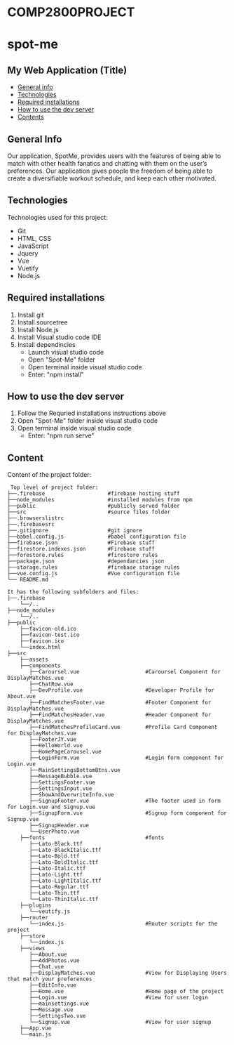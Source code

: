 # COMP2800PROJECT

# spot-me

## My Web Application (Title)

* [General info](#general-info)
* [Technologies](#technologies)
* [Required installations](#Required-installations)
* [How to use the dev server](#How-to-use-the-dev-server)
* [Contents](#content)

## General Info
Our application, SpotMe, provides users with the features of being able to match with other health fanatics and chatting with them on the user’s preferences. Our application gives people the freedom of being able to create a diversifiable workout schedule, and keep each other motivated.
	
## Technologies
Technologies used for this project:
* Git
* HTML, CSS
* JavaScript
* Jquery
* Vue
* Vuetify
* Node.js

## Required installations
1. Install git
2. Install sourcetree
3. Install Node.js
4. Install Visual studio code IDE
5. Install dependincies 
   - Launch visual studio code
   - Open "Spot-Me" folder
   - Open terminal inside visual studio code
   - Enter: "npm install"


## How to use the dev server
1. Follow the Requried installations instructions above
2. Open "Spot-Me" folder inside visual studio code
3. Open terminal inside visual studio code
   - Enter: "npm run serve"
	
## Content
Content of the project folder:

```
 Top level of project folder: 
├──.firebase                    #firebase hosting stuff
├──node_modules                 #installed modules from npm
├──public                       #publicly served folder
├──src                          #source files folder
├──.browserslistrc
├──.firebasesrc
├──.gitignore                   #git ignore
├──babel.config.js              #babel configuration file
├──firebase.json                #Firebase stuff
├──firestore.indexes.json       #Firebase stuff
├──forestore.rules              #firestore rules
├──package.json                 #dependancies json
├──storage.rules                #firebase storage rules
├──vue.config.js                #Vue configuration file
└── README.md

It has the following subfolders and files:
├──.firebase
    └──/..
├──node_modules
    └──/..
├──public
    ├──favicon-old.ico
    ├──favicon-test.ico
    ├──favicon.ico
    └──index.html
├──src
    ├──assets
    ├──components
       ├──Caroursel.vue                     #Caroursel Component for DisplayMatches.vue
       ├──ChatRow.vue
       ├──DevProfile.vue                    #Developer Profile for About.vue
       ├──FindMatchesFooter.vue             #Footer Component for DisplayMatches.vue
       ├──FindMatchesHeader.vue             #Header Component for DisplayMatches.vue
       ├──FindMatchesProfileCard.vue        #Profile Card Component for DisplayMatches.vue
       ├──FooterJY.vue
       ├──HelloWorld.vue
       ├──HomePageCarousel.vue
       ├──LoginForm.vue                     #Login form component for Login.vue
       ├──MainSettingsBottomBtns.vue
       ├──MessageBubble.vue
       ├──SettingsFooter.vue                
       ├──SettingsInput.vue
       ├──ShowAndOverwriteInfo.vue
       ├──SignupFooter.vue                  #The footer used in form for Login.vue and Signup.vue
       ├──SignupForm.vue                    #Signup form component for Signup.vue
       ├──SignupHeader.vue
       └──UserPhoto.vue
    ├──fonts                                #fonts
       ├──Lato-Black.ttf
       ├──Lato-BlackItalic.ttf
       ├──Lato-Bold.ttf
       ├──Lato-BoldItalic.ttf
       ├──Lato-Italic.ttf
       ├──Lato-Light.ttf
       ├──Lato-LightItalic.ttf
       ├──Lato-Regular.ttf
       ├──Lato-Thin.ttf
       └──Lato-ThinItalic.ttf
    ├──plugins
       └──veutify.js
    ├──router
       └──index.js                          #Router scripts for the project
    ├──store
       └──index.js
    ├──views
       ├──About.vue
       ├──AddPhotos.vue
       ├──Chat.vue
       ├──DisplayMatches.vue                #View for Displaying Users that match your preferences
       ├──EditInfo.vue
       ├──Home.vue                          #Home page of the project
       ├──Login.vue                         #View for user login
       ├──mainsettings.vue
       ├──Message.vue
       ├──SettingsTwo.vue
       └──Signup.vue                        #View for user signup
    ├──App.vue
    └──main.js
       

```
